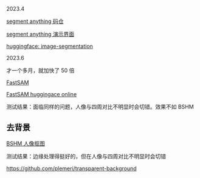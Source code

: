
2023.4

[segment anything 码仓](https://github.com/facebookresearch/segment-anything)

[segment anything 演示界面](https://segment-anything.com/)

[huggingface: image-segmentation](https://huggingface.co/models?pipeline_tag=image-segmentation&sort=trending)

2023.6

才一个多月，就加快了 50 倍

[FastSAM](https://github.com/CASIA-IVA-Lab/FastSAM)

[FastSAM huggingace online](https://huggingface.co/spaces/An-619/FastSAM)

测试结果：面临同样的问题，人像与四周对比不明显时会切错。效果不如 BSHM

## 去背景

[BSHM 人像抠图](https://modelscope.cn/models/damo/cv_unet_image-matting/summary)

测试结果：边缘处理得挺好的，但在人像与四周对比不明显时会切错

https://github.com/plemeri/transparent-background
